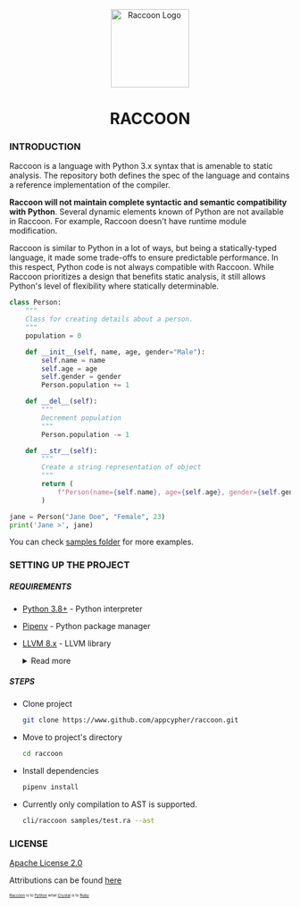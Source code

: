 <div align="center">
    <a href="#" target="_blank">
        <img src="https://image.flaticon.com/icons/svg/2253/2253609.svg" alt="Raccoon Logo" width="140" height="140"></img>
    </a>
</div>

<h1 align="center">RACCOON</h1>

### INTRODUCTION
Raccoon is a language with Python 3.x syntax that is amenable to static analysis. The repository both defines the spec of the language and contains a reference implementation of the compiler.

**Raccoon will not maintain complete syntactic and semantic compatibility with Python**. Several dynamic elements known of Python are not available in Raccoon. For example, Raccoon doesn't have runtime module modification.

Raccoon is similar to Python in a lot of ways, but being a statically-typed language, it made some trade-offs to ensure predictable performance. In this respect, Python code is not always compatible with Raccoon. While Raccoon prioritizes a design that benefits static analysis, it still allows Python's level of flexibility where statically determinable.

```py
class Person:
    """
    Class for creating details about a person.
    """
    population = 0

    def __init__(self, name, age, gender="Male"):
        self.name = name
        self.age = age
        self.gender = gender
        Person.population += 1

    def __del__(self):
        """
        Decrement population
        """
        Person.population -= 1

    def __str__(self):
        """
        Create a string representation of object
        """
        return (
            f"Person(name={self.name}, age={self.age}, gender={self.gender})"
        )

jane = Person("Jane Doe", "Female", 23)
print('Jane >', jane)
```

You can check [samples folder](#samples) for more examples.

### SETTING UP THE PROJECT
##### REQUIREMENTS
- [Python 3.8+](https://www.python.org/downloads/) - Python interpreter
- [Pipenv](https://docs.pipenv.org/en/latest/install/#installing-pipenv) - Python package manager
- [LLVM 8.x](https://github.com/llvm/llvm-project/releases/tag/llvmorg-8.0.1) - LLVM library
    <details>
    <summary>Read more</summary>
    <p>

    # macOS

    Install LLVM with [brew](https://brew.sh/)

    ```
    brew install llvm@8
    ```


    # Debian

    Install LLVM 8

    ```
    apt-get install llvm-8
    ```


    # Windows

    ...

    ------

    You can also get the binaries of the various platform [here](https://github.com/llvm/llvm-project/releases/tag/llvmorg-8.0.1)
    </p>
    </details>

##### STEPS
- Clone project
    ```sh
    git clone https://www.github.com/appcypher/raccoon.git
    ```

- Move to project's directory
    ```sh
    cd raccoon
    ```

- Install dependencies

    ```sh
    pipenv install
    ```

- Currently only compilation to AST is supported.
    ```sh
    cli/raccoon samples/test.ra --ast
    ```

### LICENSE
[Apache License 2.0](LICENSE)

Attributions can be found [here](ATTRIBUTIONS.md)



<sup><sup><sub><sub>[Raccoon](#README.md) is to [Python](https://github.com/python/cpython) what [Crystal](https://github.com/crystal-lang/crystal) is to [Ruby](https://github.com/ruby/ruby)<sub></sub></sup></sup>
